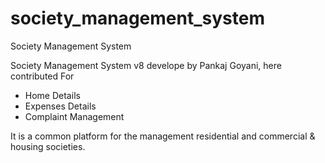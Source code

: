 # society_management_system
Society Management System

Society Management System v8 develope by Pankaj Goyani, here contributed For 
* Home Details
* Expenses Details
* Complaint Management

It is a common platform for the management residential and commercial & housing societies.
